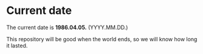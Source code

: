 # Current date

The current date is **1986.04.05.** (YYYY.MM.DD.)

This repository will be good when the world ends, so we will know how long it lasted.